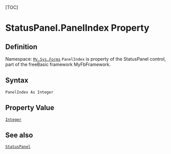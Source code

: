 [TOC]
# StatusPanel.PanelIndex Property

## Definition
Namespace: [`My.Sys.Forms`](My.Sys.Forms.md)
`PanelIndex` is property of the StatusPanel control, part of the freeBasic framework MyFbFramework.
## Syntax
```freeBasic
PanelIndex As Integer
```
## Property Value
[`Integer`]("https://www.freebasic.net/wiki/KeyPgInteger")
## See also
[`StatusPanel`](StatusPanel.md)
